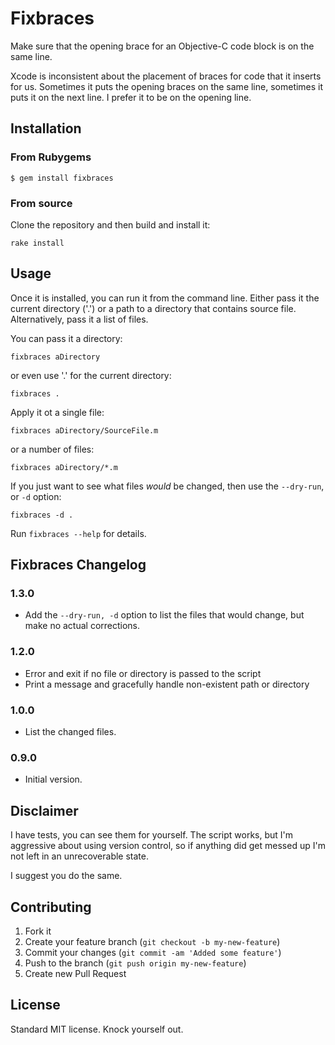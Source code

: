 # Fixbraces

Make sure that the opening brace for an Objective-C code block is on the same
line.

Xcode is inconsistent about the placement of braces for code that it inserts for
us. Sometimes it puts the opening braces on the same line, sometimes it puts it
on the next line. I prefer it to be on the opening line.

## Installation

### From Rubygems

    $ gem install fixbraces

### From source

Clone the repository and then build and install it:

    rake install

## Usage

Once it is installed, you can run it from the command line. Either pass it the
current directory ('.') or a path to a directory that contains source
file. Alternatively, pass it a list of files.

You can pass it a directory:

    fixbraces aDirectory

or even use '.' for the current directory:

    fixbraces .

Apply it ot a single file:

    fixbraces aDirectory/SourceFile.m

or a number of files:

    fixbraces aDirectory/*.m

If you just want to see what files _would_ be changed, then use the `--dry-run`,
or `-d` option:

    fixbraces -d .

Run `fixbraces --help` for details.

## Fixbraces Changelog

### 1.3.0

- Add the `--dry-run, -d` option to list the files that would change, but make
  no actual corrections.

### 1.2.0
- Error and exit if no file or directory is passed to the script
- Print a message and gracefully handle non-existent path or directory

### 1.0.0
- List the changed files.

### 0.9.0

- Initial version.

## Disclaimer

I have tests, you can see them for yourself. The script works, but I'm
aggressive about using version control, so if anything did get messed up I'm
not left in an unrecoverable state.

I suggest you do the same.

## Contributing

1. Fork it
2. Create your feature branch (`git checkout -b my-new-feature`)
3. Commit your changes (`git commit -am 'Added some feature'`)
4. Push to the branch (`git push origin my-new-feature`)
5. Create new Pull Request

## License

Standard MIT license. Knock yourself out.
